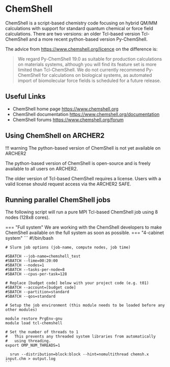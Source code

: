 # ChemShell

ChemShell is a script-based chemistry code focusing on hybrid QM/MM
calculations with support for standard quantum chemical or force field
calculations. There are two versions: an older Tcl-based version
Tcl-ChemShell and a more recent python-based version Py-ChemShell.

The advice from <https://www.chemshell.org/licence> on the difference
is:

> We regard Py-ChemShell 19.0 as suitable for production calculations on
> materials systems, although you will find its feature set is more
> limited than Tcl-ChemShell. We do not currently recommend Py-ChemShell
> for calculations on biological systems, as automated import of
> biomolecular force fields is scheduled for a future release.

## Useful Links

  - ChemShell home page <https://www.chemshell.org>
  - ChemShell documentation <https://www.chemshell.org/documentation>
  - ChemShell forums <https://www.chemshell.org/forum>

## Using ChemShell on ARCHER2

!!! warning
    The python-based version of ChemShell is not yet available on 
    ARCHER2

The python-based version of ChemShell is open-source and is freely
available to all users on ARCHER2.

The older version of Tcl-based ChemShell requires a license. Users with
a valid license should request access via the ARCHER2 SAFE.

## Running parallel ChemShell jobs

The following script will run a pure MPI Tcl-based ChemShell job using 8 
nodes (128x8 cores).

=== "Full system"
    We are working with the ChemShell developers to make ChemShell available 
    on the full system as soon as possible.
=== "4-cabinet system"
    ```
    #!/bin/bash

    # Slurm job options (job-name, compute nodes, job time)

    #SBATCH --job-name=chemshell_test
    #SBATCH --time=00:20:00
    #SBATCH --nodes=1
    #SBATCH --tasks-per-node=8
    #SBATCH --cpus-per-task=128

    # Replace [budget code] below with your project code (e.g. t01)
    #SBATCH --account=[budget code]
    #SBATCH --partition=standard
    #SBATCH --qos=standard

    # Setup the job environment (this module needs to be loaded before any other modules)

    module restore PrgEnv-gnu
    module load tcl-chemshell
    
    # Set the number of threads to 1
    #   This prevents any threaded system libraries from automatically
    #   using threading.
    export OMP_NUM_THREADS=1
 
      srun --distribution=block:block --hint=nomultithread chemsh.x input.chm > output.log
    ```
